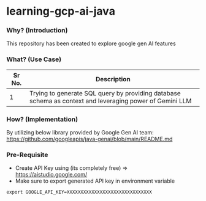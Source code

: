 # learning-gcp-ai-java

### Why? (Introduction)
This repository has been created to explore google gen AI features

### What? (Use Case)
Sr No. | Description 
--- | --- 
1 | Trying to generate SQL query by providing database schema as context and leveraging power of Gemini LLM

### How? (Implementation)
By utilizing below library provided by Google Gen AI team:
https://github.com/googleapis/java-genai/blob/main/README.md

### Pre-Requisite
- Create API Key using (its completely free) => https://aistudio.google.com/
- Make sure to export generated API key in environment variable
```
export GOOGLE_API_KEY=XXXXXXXXXXXXXXXXXXXXXXXXXXXXXXX
```
